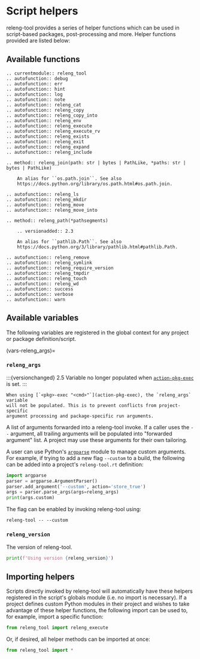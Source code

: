 # Script helpers

releng-tool provides a series of helper functions which can be used in
script-based packages, post-processing and more. Helper functions provided
are listed below:

## Available functions

```{eval-rst}
.. currentmodule:: releng_tool
.. autofunction:: debug
.. autofunction:: err
.. autofunction:: hint
.. autofunction:: log
.. autofunction:: note
.. autofunction:: releng_cat
.. autofunction:: releng_copy
.. autofunction:: releng_copy_into
.. autofunction:: releng_env
.. autofunction:: releng_execute
.. autofunction:: releng_execute_rv
.. autofunction:: releng_exists
.. autofunction:: releng_exit
.. autofunction:: releng_expand
.. autofunction:: releng_include

.. method:: releng_join(path: str | bytes | PathLike, *paths: str | bytes | PathLike)

    An alias for ``os.path.join``. See also
    https://docs.python.org/library/os.path.html#os.path.join.

.. autofunction:: releng_ls
.. autofunction:: releng_mkdir
.. autofunction:: releng_move
.. autofunction:: releng_move_into

.. method:: releng_path(*pathsegments)

    .. versionadded:: 2.3

    An alias for ``pathlib.Path``. See also
    https://docs.python.org/3/library/pathlib.html#pathlib.Path.

.. autofunction:: releng_remove
.. autofunction:: releng_symlink
.. autofunction:: releng_require_version
.. autofunction:: releng_tmpdir
.. autofunction:: releng_touch
.. autofunction:: releng_wd
.. autofunction:: success
.. autofunction:: verbose
.. autofunction:: warn
```

## Available variables

The following variables are registered in the global context for any
project or package definition/script.

(vars-releng_args)=
### `releng_args`

:::{versionchanged} 2.5
Variable no longer populated when [`action-pkg-exec`](action-pkg-exec) is set.
:::

```{note}
When using [`<pkg>-exec "<cmd>"`](action-pkg-exec), the `releng_args` variable
will not be populated. This is to prevent conflicts from project-specific
argument processing and package-specific run arguments.
```

A list of arguments forwarded into a releng-tool invoke. If a caller uses
the `--` argument, all trailing arguments will be populated into
"forwarded argument" list. A project may use these arguments for their own
tailoring.

A user can use Python's [`argparse`][argparse] module to manage custom
arguments. For example, if trying to add a new flag `--custom` to a build,
the following can be added into a project's `releng-tool.rt` definition:

```python
import argparse
parser = argparse.ArgumentParser()
parser.add_argument('--custom', action='store_true')
args = parser.parse_args(args=releng_args)
print(args.custom)
```

The flag can be enabled by invoking releng-tool using:

```
releng-tool -- --custom
```

### `releng_version`

The version of releng-tool.

```python
print(f'Using version {releng_version}')
```

## Importing helpers

Scripts directly invoked by releng-tool will automatically have these helpers
registered in the script's globals module (i.e. no import is necessary). If a
project defines custom Python modules in their project and wishes to take
advantage of these helper functions, the following import can be used to, for
example, import a specific function:

```python
from releng_tool import releng_execute
```

Or, if desired, all helper methods can be imported at once:

```python
from releng_tool import *
```


[argparse]: https://docs.python.org/3/library/argparse.html
